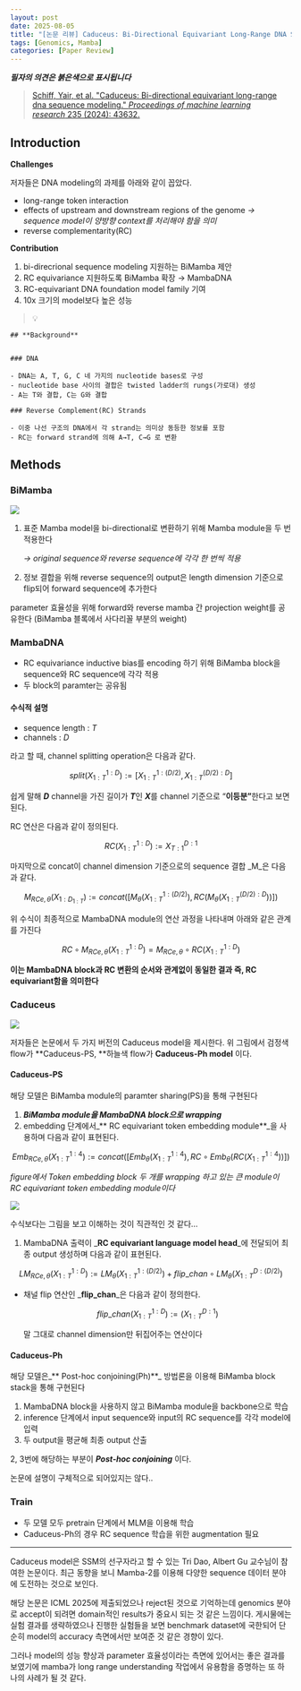 ```yaml
---
layout: post
date: 2025-08-05
title: "[논문 리뷰] Caduceus: Bi-Directional Equivariant Long-Range DNA Sequence Modeling"
tags: [Genomics, Mamba]
categories: [Paper Review]
---
```


<span class="notion-red">_**필자의 의견은 붉은색으로 표시됩니다**_</span>


> [Schiff, Yair, et al. "Caduceus: Bi-directional equivariant long-range dna sequence modeling." ](https://pmc.ncbi.nlm.nih.gov/articles/PMC12189541/)[_Proceedings of machine learning research_](https://pmc.ncbi.nlm.nih.gov/articles/PMC12189541/)[ 235 (2024): 43632.](https://pmc.ncbi.nlm.nih.gov/articles/PMC12189541/)



## Introduction


**Challenges**


저자들은 DNA modeling의 과제를 아래와 같이 꼽았다.

- long-range token interaction
- effects of upstream and downstream regions of the genome 
_→ sequence model이 양방향 context를 처리해야 함을 의미_
- reverse complementarity(RC)

**Contribution**

1. bi-direcrional sequence modeling 지원하는 BiMamba 제안
1. RC equivariance 지원하도록 BiMamba 확장 → MambaDNA
1. RC-equivariant DNA foundation model family 기여
1. 10x 크기의 model보다 높은 성능

> 💡 


	## **Background**


	### DNA

	- DNA는 A, T, G, C 네 가지의 nucleotide bases로 구성
	- nucleotide base 사이의 결합은 twisted ladder의 rungs(가로대) 생성
	- A는 T와 결합, C는 G와 결합

	### Reverse Complement(RC) Strands

	- 이중 나선 구조의 DNA에서 각 strand는 의미상 동등한 정보를 포함
	- RC는 forward strand에 의해 A→T, C→G 로 변환


## Methods



### BiMamba


![](https://prod-files-secure.s3.us-west-2.amazonaws.com/542b861c-36a8-4051-84e5-8804b6728dba/2c247d59-7815-4980-99f0-8f0d21f445a7/image.png?X-Amz-Algorithm=AWS4-HMAC-SHA256&X-Amz-Content-Sha256=UNSIGNED-PAYLOAD&X-Amz-Credential=ASIAZI2LB466WXMOZ7QJ%2F20250911%2Fus-west-2%2Fs3%2Faws4_request&X-Amz-Date=20250911T070118Z&X-Amz-Expires=3600&X-Amz-Security-Token=IQoJb3JpZ2luX2VjEJf%2F%2F%2F%2F%2F%2F%2F%2F%2F%2FwEaCXVzLXdlc3QtMiJHMEUCIQDrpxroe60mwhoOMMzLtcTRY9a7M2KdXRneyAx0vBbodQIgWk%2Fk8F4BEuq5nc1i%2BRbjLG0y6vbFhN2UOhe%2FeYKVIJIq%2FwMIEBAAGgw2Mzc0MjMxODM4MDUiDCjTOCOsEyP8aH8nZircAwZ3sniPUL6BKivDETUJNG2r2qfXtpI9Pbe2VowABoIYFNly9eE%2BCaB9ACeeK6aK5Vu4bymd8yiMCTSVaFhVbGPrUmBT%2FoHdXxlW5moD6FbzU3oU2XXOE2GCPnvY9RpyCDFtFYOpko82ozaFFwqt%2FRGabWvyg2m2c2Sq9uoTMl%2Bjqbr9%2BdUXu40vPlIGcQVFe6tG1VtT2YHz%2FuIC%2B4v3f9%2Fenb9LuTGvGldOu9nspg9ZlsgvsuG1L9xfmt1%2FQ8%2FO6887td5REGuPZdaCI2CV18QtBQGucQ0mkBona9GM3ZazKGqfEcx8yE9boiI90B4Fn9n6%2BnI9wMfLHy%2BCrwSAPf6RuJodX%2BcrffZZv7lSrDO3X%2FYxF1hKRzP7YdHKNgi6kDmTmur9CZWPrjI94BOg%2F3esH4MZBaNpczjc5WBGQIXmk1H13c3q8TMteymIW67jfzNMZh2oPEI15ZGNRdSeUnjLEB8kK29sJikfePtBdZw5c2H2bYt1ouCtX5yn5vre6hDsNTXaPfPdaCsuKlWref46Eb8eBbt12rihkgw0fYONcj%2FX6Rdmx5GhuUVG%2BZ1C6y5meEsbIzqZB3932HtDnhK22FrT8%2BkQgUEQ1iwVo9RAdZXrhwKYYxy2IKgRMILZicYGOqUBL4x4zishz4VJYVUBujTTzhArl0aA%2BKEvatdLrjByksNfIbApsV3z4h8OQjPAUOqEhNS1AOa9OWyZE%2FSZez1FvCIzc9Q87eAq14sN6%2BvV7N1XAKMHvoDlSDirS9f%2B835LnbKewJL4%2FEt545oMjZJmUScWD3ylbdo8jzOCmfn9B%2FUl1%2FdJsmcfFo6%2Bn%2B2IPp7IWF4ffyk0UDLl%2Bjc%2F5mw9bQhoioIV&X-Amz-Signature=53242064074a1e3305d7c9166fe972d416b1215619e903a975d0d2513030f174&X-Amz-SignedHeaders=host&x-amz-checksum-mode=ENABLED&x-id=GetObject)

1. 표준 Mamba model을 bi-directional로 변환하기 위해 Mamba module을 두 번 적용한다

	_→ original sequence와 reverse sequence에 각각 한 번씩 적용_

1. 정보 결합을 위해 reverse sequence의 output은 length dimension 기준으로 flip되어 forward sequence에 추가한다

parameter 효율성을 위해 forward와 reverse mamba 간 projection weight를 공유한다 (BiMamba 블록에서 사다리꼴 부분의 weight)



### MambaDNA

- RC equivariance inductive bias를 encoding 하기 위해 BiMamba block을 sequence와 RC sequence에 각각 적용
- 두 block의 paramter는 공유됨


#### 수식적 설명

- sequence length : _T_
- channels : _D_

라고 할 때,  channel splitting operation은 다음과 같다.


$$
split(X^{1:D}_{1:T}):=[X^{1:(D/2)}_{1:T},X^{(D/2):D}_{1:T}]
$$


<span class="notion-red">쉽게 말해 </span><span class="notion-red">_**D**_</span><span class="notion-red"> channel을 가진 길이가 </span><span class="notion-red">_**T**_</span><span class="notion-red">인 </span><span class="notion-red">_**X**_</span><span class="notion-red">를 channel 기준으로 “</span><span class="notion-red">**이등분”**</span><span class="notion-red">한다고 보면 된다.</span>


RC 연산은 다음과 같이 정의된다.


$$
RC(X^{1:D}_{1:T}):=X^{D:1}_{T:1}
$$


마지막으로 concat이 channel dimension 기준으로의 sequence 결합 _M_은 다음과 같다.


$$
M_{RCe,\theta}(X_{1:D_{1:T}}):=concat([M_{\theta}(X^{1:(D/2)}_{1:T}),RC(M_{\theta}(X^{(D/2):D}_{1:T}))])
$$


위 수식이 최종적으로 MambaDNA module의 연산 과정을 나타내며 아래와 같은 관계를 가진다


$$
RC\circ M_{RCe,\theta}(X^{1:D}_{1:T}) = M_{RCe,\theta} \circ RC(X^{1:D}_{1:T})
$$


**이는 MambaDNA block과 RC 변환의 순서와 관계없이 동일한 결과 즉, RC equivariant함을 의미한다**



### Caduceus


![](https://prod-files-secure.s3.us-west-2.amazonaws.com/542b861c-36a8-4051-84e5-8804b6728dba/f94a60d7-8145-473b-aef9-7c68d3ec604a/image.png?X-Amz-Algorithm=AWS4-HMAC-SHA256&X-Amz-Content-Sha256=UNSIGNED-PAYLOAD&X-Amz-Credential=ASIAZI2LB466WXMOZ7QJ%2F20250911%2Fus-west-2%2Fs3%2Faws4_request&X-Amz-Date=20250911T070118Z&X-Amz-Expires=3600&X-Amz-Security-Token=IQoJb3JpZ2luX2VjEJf%2F%2F%2F%2F%2F%2F%2F%2F%2F%2FwEaCXVzLXdlc3QtMiJHMEUCIQDrpxroe60mwhoOMMzLtcTRY9a7M2KdXRneyAx0vBbodQIgWk%2Fk8F4BEuq5nc1i%2BRbjLG0y6vbFhN2UOhe%2FeYKVIJIq%2FwMIEBAAGgw2Mzc0MjMxODM4MDUiDCjTOCOsEyP8aH8nZircAwZ3sniPUL6BKivDETUJNG2r2qfXtpI9Pbe2VowABoIYFNly9eE%2BCaB9ACeeK6aK5Vu4bymd8yiMCTSVaFhVbGPrUmBT%2FoHdXxlW5moD6FbzU3oU2XXOE2GCPnvY9RpyCDFtFYOpko82ozaFFwqt%2FRGabWvyg2m2c2Sq9uoTMl%2Bjqbr9%2BdUXu40vPlIGcQVFe6tG1VtT2YHz%2FuIC%2B4v3f9%2Fenb9LuTGvGldOu9nspg9ZlsgvsuG1L9xfmt1%2FQ8%2FO6887td5REGuPZdaCI2CV18QtBQGucQ0mkBona9GM3ZazKGqfEcx8yE9boiI90B4Fn9n6%2BnI9wMfLHy%2BCrwSAPf6RuJodX%2BcrffZZv7lSrDO3X%2FYxF1hKRzP7YdHKNgi6kDmTmur9CZWPrjI94BOg%2F3esH4MZBaNpczjc5WBGQIXmk1H13c3q8TMteymIW67jfzNMZh2oPEI15ZGNRdSeUnjLEB8kK29sJikfePtBdZw5c2H2bYt1ouCtX5yn5vre6hDsNTXaPfPdaCsuKlWref46Eb8eBbt12rihkgw0fYONcj%2FX6Rdmx5GhuUVG%2BZ1C6y5meEsbIzqZB3932HtDnhK22FrT8%2BkQgUEQ1iwVo9RAdZXrhwKYYxy2IKgRMILZicYGOqUBL4x4zishz4VJYVUBujTTzhArl0aA%2BKEvatdLrjByksNfIbApsV3z4h8OQjPAUOqEhNS1AOa9OWyZE%2FSZez1FvCIzc9Q87eAq14sN6%2BvV7N1XAKMHvoDlSDirS9f%2B835LnbKewJL4%2FEt545oMjZJmUScWD3ylbdo8jzOCmfn9B%2FUl1%2FdJsmcfFo6%2Bn%2B2IPp7IWF4ffyk0UDLl%2Bjc%2F5mw9bQhoioIV&X-Amz-Signature=d3e99f404463787ef2a263e2df8435ffde2549b9fd346be70a01bdfe331fd347&X-Amz-SignedHeaders=host&x-amz-checksum-mode=ENABLED&x-id=GetObject)


저자들은 논문에서 두 가지 버전의 Caduceus model을 제시한다. 위 그림에서 검정색 flow가 **Caduceus-PS, **하늘색 flow가 **Caduceus-Ph model** 이다.



#### Caduceus-PS


해당 모델은 BiMamba module의 paramter sharing(PS)을 통해 구현된다

1. _**BiMamba module을 MambaDNA block으로 wrapping**_
1. embedding 단계에서_** RC equivariant token embedding module**_을 사용하며 다음과 같이 표현된다.

$$
Emb_{RCe,\theta}(X^{1:4}_{1:T}):=concat([Emb_{\theta}(X^{1:4}_{1:T}),RC \circ Emb_{\theta}(RC(X^{1:4}_{1:T}))])
$$


_figure에서 Token embedding block 두 개를 wrapping 하고 있는 큰 module이 RC equivariant token embedding module이다_


![](https://prod-files-secure.s3.us-west-2.amazonaws.com/542b861c-36a8-4051-84e5-8804b6728dba/b175e4da-71eb-4e91-8c23-a06dabe673c9/image.png?X-Amz-Algorithm=AWS4-HMAC-SHA256&X-Amz-Content-Sha256=UNSIGNED-PAYLOAD&X-Amz-Credential=ASIAZI2LB466WXMOZ7QJ%2F20250911%2Fus-west-2%2Fs3%2Faws4_request&X-Amz-Date=20250911T070118Z&X-Amz-Expires=3600&X-Amz-Security-Token=IQoJb3JpZ2luX2VjEJf%2F%2F%2F%2F%2F%2F%2F%2F%2F%2FwEaCXVzLXdlc3QtMiJHMEUCIQDrpxroe60mwhoOMMzLtcTRY9a7M2KdXRneyAx0vBbodQIgWk%2Fk8F4BEuq5nc1i%2BRbjLG0y6vbFhN2UOhe%2FeYKVIJIq%2FwMIEBAAGgw2Mzc0MjMxODM4MDUiDCjTOCOsEyP8aH8nZircAwZ3sniPUL6BKivDETUJNG2r2qfXtpI9Pbe2VowABoIYFNly9eE%2BCaB9ACeeK6aK5Vu4bymd8yiMCTSVaFhVbGPrUmBT%2FoHdXxlW5moD6FbzU3oU2XXOE2GCPnvY9RpyCDFtFYOpko82ozaFFwqt%2FRGabWvyg2m2c2Sq9uoTMl%2Bjqbr9%2BdUXu40vPlIGcQVFe6tG1VtT2YHz%2FuIC%2B4v3f9%2Fenb9LuTGvGldOu9nspg9ZlsgvsuG1L9xfmt1%2FQ8%2FO6887td5REGuPZdaCI2CV18QtBQGucQ0mkBona9GM3ZazKGqfEcx8yE9boiI90B4Fn9n6%2BnI9wMfLHy%2BCrwSAPf6RuJodX%2BcrffZZv7lSrDO3X%2FYxF1hKRzP7YdHKNgi6kDmTmur9CZWPrjI94BOg%2F3esH4MZBaNpczjc5WBGQIXmk1H13c3q8TMteymIW67jfzNMZh2oPEI15ZGNRdSeUnjLEB8kK29sJikfePtBdZw5c2H2bYt1ouCtX5yn5vre6hDsNTXaPfPdaCsuKlWref46Eb8eBbt12rihkgw0fYONcj%2FX6Rdmx5GhuUVG%2BZ1C6y5meEsbIzqZB3932HtDnhK22FrT8%2BkQgUEQ1iwVo9RAdZXrhwKYYxy2IKgRMILZicYGOqUBL4x4zishz4VJYVUBujTTzhArl0aA%2BKEvatdLrjByksNfIbApsV3z4h8OQjPAUOqEhNS1AOa9OWyZE%2FSZez1FvCIzc9Q87eAq14sN6%2BvV7N1XAKMHvoDlSDirS9f%2B835LnbKewJL4%2FEt545oMjZJmUScWD3ylbdo8jzOCmfn9B%2FUl1%2FdJsmcfFo6%2Bn%2B2IPp7IWF4ffyk0UDLl%2Bjc%2F5mw9bQhoioIV&X-Amz-Signature=9d78c77769bb4d3f86846eaffc96a8002678a63db6abef1a87c329d5e266bf85&X-Amz-SignedHeaders=host&x-amz-checksum-mode=ENABLED&x-id=GetObject)


<span class="notion-red">수식보다는 그림을 보고 이해하는 것이 직관적인 것 같다…</span>

1. MambaDNA 출력이 _**RC equivariant language model head**_에 전달되어 최종 output 생성하며 다음과 같이 표현된다.

$$
LM_{RCe,\theta}(X^{1:D}_{1:T}):= LM_{\theta}(X^{1:(D/2)}_{1:T})+flip\_chan\circ LM_{\theta}(X^{D:(D/2)}_{1:T})
$$

- 채널 flip 연산인 _**flip\_chan**_은 다음과 같이 정의한다.

	$$
	flip\_chan(X^{1:D}_{1:T}):=(X^{D:1}_{1:T})
	$$


	말 그대로 channel dimension만 뒤집어주는 연산이다



#### Caduceus-Ph


해당 모델은_** Post-hoc conjoining(Ph)**_ 방법론을 이용해 BiMamba block stack을 통해 구현된다

1. MambaDNA block을 사용하지 않고 BiMamba module을 backbone으로 학습
1. inference 단계에서 input sequence와 input의 RC sequence를 각각 model에 입력
1. 두 output을 평균해 최종 output 산출

2, 3번에 해당하는 부분이 _**Post-hoc conjoining**_ 이다.


<span class="notion-red">논문에 설명이 구체적으로 되어있지는 않다..</span>



### Train

- 두 모델 모두 pretrain 단계에서 MLM을 이용해 학습
- Caduceus-Ph의 경우 RC sequence 학습을 위한 augmentation 필요

---


<span class="notion-red">Caduceus model은 SSM의 선구자라고 할 수 있는 Tri Dao, Albert Gu 교수님이 참여한 논문이다. 최근 동향을 보니 Mamba-2를 이용해 다양한 sequence 데이터 분야에 도전하는 것으로 보인다.</span>


<span class="notion-red">해당 논문은 ICML 2025에 제출되었으나 reject된 것으로 기억하는데 genomics 분야로 accept이 되려면 domain적인 results가 중요시 되는 것 같은 느낌이다. 게시물에는 실험 결과를 생략하였으나 진행한 실험들을 보면 benchmark dataset에 국한되어 단순히 model의 accuracy 측면에서만 보여준 것 같은 경향이 있다.</span>


<span class="notion-red">그러나 model의 성능 향상과 parameter 효율성이라는 측면에 있어서는 좋은 결과를 보였기에 mamba가 long range understanding 작업에서 유용함을 증명하는 또 하나의 사례가 될 것 같다.</span>


